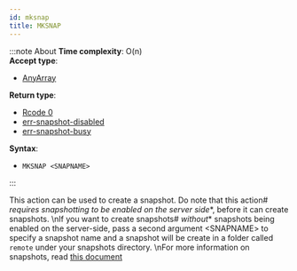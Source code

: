 ```yaml
---
id: mksnap
title: MKSNAP
---
```


:::note About
**Time complexity**: O(n)  
**Accept type**:

- [AnyArray](../protocol/data-types#any-array)

**Return type**:

- [Rcode 0](../protocol/response-codes)
- [err-snapshot-disabled](../protocol/errors/#table-of-errors)
- [err-snapshot-busy](../protocol/errors/#table-of-errors)

**Syntax**:

- `MKSNAP <SNAPNAME>`

:::

This action can be used to create a snapshot. Do note that this action# *requires
snapshotting to be enabled on the server side**, before it can create snapshots.
\nIf you want to create snapshots# *without** snapshots being enabled on the server-side,
pass a second argument &lt;SNAPNAME&gt; to specify a snapshot name and a snapshot will
be create in a folder called `remote` under your snapshots directory. \nFor more
information on snapshots, read [this document](/snapshots)

